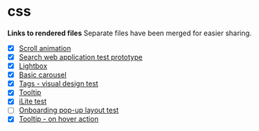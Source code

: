 # css

**Links to rendered files**
Separate files have been merged for easier sharing.

- [x] [Scroll animation](https://rendergit.github.io/css/animate_on_scroll.html)
- [x] [Search web application test prototype](https://rendergit.github.io/css/search_app_test.html)
- [x] [Lightbox](https://rendergit.github.io/css/lightbox.html)
- [x] [Basic carousel](https://rendergit.github.io/css/carousel.html)
- [x] [Tags - visual design test](https://rendergit.github.io/css/tags_visual_alternatives.html)
- [x] [Tooltip](https://rendergit.github.io/css/tooltip.html)
- [x] [iLite test](https://rendergit.github.io/css/iLite_test.html)
- [ ] [Onboarding pop-up layout test](https://rendergit.github.io/css/onboarding_popup_layout_test.html)
- [x] [Tooltip - on hover action](https://rendergit.github.io/css/tooltip_action_wp_test.html)
